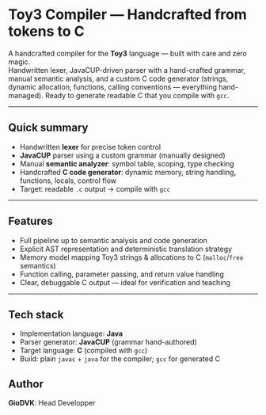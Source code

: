 # Toy3 Compiler — Handcrafted from tokens to C

A handcrafted compiler for the **Toy3** language — built with care and zero magic.  
Handwritten lexer, JavaCUP-driven parser with a hand-crafted grammar, manual semantic analysis, and a custom C code generator (strings, dynamic allocation, functions, calling conventions — everything hand-managed). 
Ready to generate readable C that you compile with `gcc`.

---

## Quick summary
- Handwritten **lexer** for precise token control  
- **JavaCUP** parser using a custom grammar (manually designed)  
- Manual **semantic analyzer**: symbol table, scoping, type checking  
- Handcrafted **C code generator**: dynamic memory, string handling, functions, locals, control flow  
- Target: readable `.c` output → compile with `gcc`

---

## Features
- Full pipeline up to semantic analysis and code generation
- Explicit AST representation and deterministic translation strategy
- Memory model mapping Toy3 strings & allocations to C (`malloc`/`free` semantics)
- Function calling, parameter passing, and return value handling
- Clear, debuggable C output — ideal for verification and teaching

---

## Tech stack
- Implementation language: **Java**  
- Parser generator: **JavaCUP** (grammar hand-authored)  
- Target language: **C** (compiled with `gcc`)  
- Build: plain `javac` + `java` for the compiler; `gcc` for generated C

## Author
**GioDVK**: Head Developper
